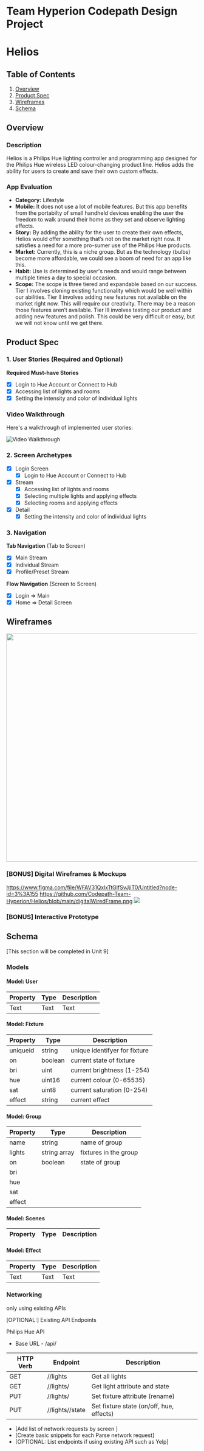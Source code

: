 Team Hyperion Codepath Design Project
===

# Helios

## Table of Contents
1. [Overview](#Overview)
1. [Product Spec](#Product-Spec)
1. [Wireframes](#Wireframes)
2. [Schema](#Schema)

## Overview
### Description
Helios is a Philips Hue lighting controller and programming app designed for the Philips Hue wireless LED colour-changing product line. Helios adds the ability for users to create and save their own custom effects.

### App Evaluation
- **Category:** Lifestyle
- **Mobile:** It does not use a lot of mobile features. But this app benefits from the portabilty of small handheld devices enabling the user the freedom to walk around their home as they set and observe lighting effects.
- **Story:** By adding the ability for the user to create their own effects, Helios would offer something that’s not on the market right now. It satisfies a need for a more pro-sumer use of the Philips Hue products.
- **Market:** Currently, this is a niche group. But as the technology (bulbs) become more affordable, we could see a boom of need for an app like this.
- **Habit:** Use is determined by user's needs and would range between multiple times a day to special occasion.
- **Scope:** The scope is three tiered and expandable based on our success. Tier I involves cloning existing functionality which would be well within our abilities. Tier II involves adding new features not available on the market right now. This will require our creativity. There may be a reason those features aren’t available. Tier III involves testing our product and adding new features and polish. This could be very difficult or easy, but we will not know until we get there.

## Product Spec

### 1. User Stories (Required and Optional)

**Required Must-have Stories**

- [X] Login to Hue Account or Connect to Hub
- [X] Accessing list of lights and rooms
- [X] Setting the intensity and color of individual lights

### Video Walkthrough

Here's a walkthrough of implemented user stories:

<img src="helios2.gif" title='Video Walkthrough' width='' alt='Video Walkthrough' />

### 2. Screen Archetypes

- [X] Login Screen
   - [X] Login to Hue Account or Connect to Hub
- [X] Stream
   - [X] Accessing list of lights and rooms
   - [X] Selecting multiple lights and applying effects
   - [X] Selecting rooms and applying effects
- [X] Detail
   - [X] Setting the intensity and color of individual lights

### 3. Navigation

**Tab Navigation** (Tab to Screen)

- [x] Main Stream
- [x] Individual Stream
- [x] Profile/Preset Stream

**Flow Navigation** (Screen to Screen)

- [x] Login
   => Main
- [X] Home
   => Detail Screen

## Wireframes
<img src="https://github.com/Codepath-Team-Hyperion/Helios/blob/9194fff8b964bcecb6a5e94d1e35401d950cada6/wireframe.png" width=600>

### [BONUS] Digital Wireframes & Mockups
https://www.figma.com/file/WFAV31QxlxTtGIfSvJjiT0/Untitled?node-id=3%3A155
https://github.com/Codepath-Team-Hyperion/Helios/blob/main/digitalWiredFrame.png
![](https://i.imgur.com/pHOipIv.png)

### [BONUS] Interactive Prototype   

## Schema
[This section will be completed in Unit 9]
### Models

#### Model: User
| Property | Type |  Description |
| -------- | -------- | -------- |
| Text     | Text     | Text     |

#### Model: Fixture
| Property | Type |  Description |
| -------- | -------- | -------- |
| uniqueid     | string     | unique identifyer for fixture    |
| on     | boolean     | current state of fixture
| bri     | uint    | current brightness (1-254)
|hue | uint16 | current colour (0-65535)
|sat | uint8 | current saturation (0-254)
|effect | string | current effect

#### Model: Group
| Property | Type |  Description |
| -------- | -------- | -------- |
|name     | string     | name of group
|lights | string array | fixtures in the group
|on | boolean| state of group
|bri|
|hue|
|sat|
|effect|

#### Model: Scenes
| Property | Type |  Description |
| -------- | -------- | -------- |



#### Model: Effect
| Property | Type |  Description |
| -------- | -------- | -------- |
| Text     | Text     | Text     |

### Networking
only using existing APIs

[OPTIONAL:] Existing API Endpoints

Philips Hue API
* Base URL - /api/

|HTTP Verb | Endpoint |Description
| -------- | -------- | -------- |
| GET | /<username>/lights | Get all lights |
|GET |/<username>/lights/<id> | Get light attribute and state
|PUT | /<username>/lights/<id> | Set fixture attribute (rename)
|PUT| /<username>/lights/<id>/state | Set fixture state (on/off, hue, effects)

- [Add list of network requests by screen ]
- [Create basic snippets for each Parse network request]
- [OPTIONAL: List endpoints if using existing API such as Yelp]
